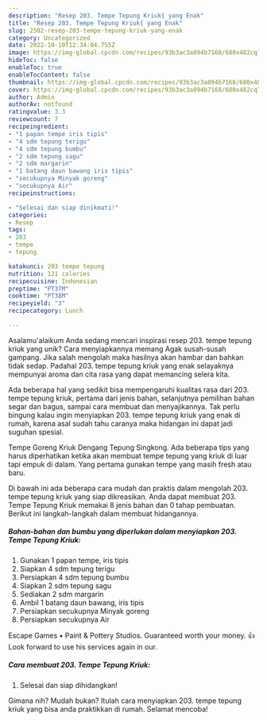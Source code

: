 ```yaml
---
description: "Resep 203. Tempe Tepung Kriuk{ yang Enak"
title: "Resep 203. Tempe Tepung Kriuk{ yang Enak"
slug: 2502-resep-203-tempe-tepung-kriuk-yang-enak
category: Uncategorized
date: 2022-10-10T12:34:04.755Z
image: https://img-global.cpcdn.com/recipes/93b3ac3a094b7168/680x482cq70/203-tempe-tepung-kriuk-foto-resep-utama.jpg
hideToc: false
enableToc: true
enableTocContent: false
thumbnail: https://img-global.cpcdn.com/recipes/93b3ac3a094b7168/680x482cq70/203-tempe-tepung-kriuk-foto-resep-utama.jpg
cover: https://img-global.cpcdn.com/recipes/93b3ac3a094b7168/680x482cq70/203-tempe-tepung-kriuk-foto-resep-utama.jpg
author: Admin
authorAv: notfound
ratingvalue: 3.3
reviewcount: 7
recipeingredient:
- "1 papan tempe iris tipis"
- "4 sdm tepung terigu"
- "4 sdm tepung bumbu"
- "2 sdm tepung sagu"
- "2 sdm margarin"
- "1 batang daun bawang iris tipis"
- "secukupnya Minyak goreng"
- "secukupnya Air"
recipeinstructions:

- "Selesai dan siap dinikmati!"
categories:
- Resep
tags:
- 203
- tempe
- tepung

katakunci: 203 tempe tepung 
nutrition: 121 calories
recipecuisine: Indonesian
preptime: "PT37M"
cooktime: "PT38M"
recipeyield: "3"
recipecategory: Lunch

---
```



Asalamu'alaikum Anda sedang mencari inspirasi resep 203. tempe tepung kriuk yang unik? Cara menyiapkannya memang Agak susah-susah gampang. Jika salah mengolah maka hasilnya akan hambar dan bahkan tidak sedap. Padahal 203. tempe tepung kriuk yang enak selayaknya mempunyai aroma dan cita rasa yang dapat memancing selera kita.


Ada beberapa hal yang sedikit bisa mempengaruhi kualitas rasa dari 203. tempe tepung kriuk, pertama dari jenis bahan, selanjutnya pemilihan bahan segar dan bagus, sampai cara membuat dan menyajikannya. Tak perlu bingung kalau ingin menyiapkan 203. tempe tepung kriuk yang enak di rumah, karena asal sudah tahu caranya maka hidangan ini dapat jadi suguhan spesial.

Tempe Goreng Kriuk Dengang Tepung Singkong. Ada beberapa tips yang harus diperhatikan ketika akan membuat tempe tepung yang kriuk di luar tapi empuk di dalam. Yang pertama gunakan tempe yang masih fresh atau baru.


Di bawah ini ada beberapa cara mudah dan praktis dalam mengolah 203. tempe tepung kriuk yang siap dikreasikan. Anda dapat membuat 203. Tempe Tepung Kriuk memakai 8 jenis bahan dan 0 tahap pembuatan. Berikut ini langkah-langkah dalam membuat hidangannya.

<!--inarticleads1-->

##### Bahan-bahan dan bumbu yang diperlukan dalam menyiapkan 203. Tempe Tepung Kriuk:

1. Gunakan 1 papan tempe, iris tipis
1. Siapkan 4 sdm tepung terigu
1. Persiapkan 4 sdm tepung bumbu
1. Siapkan 2 sdm tepung sagu
1. Sediakan 2 sdm margarin
1. Ambil 1 batang daun bawang, iris tipis
1. Persiapkan secukupnya Minyak goreng
1. Persiapkan secukupnya Air


Escape Games • Paint &amp; Pottery Studios. Guaranteed worth your money. 👍 Look forward to use his services again in our. 

<!--inarticleads2-->

##### Cara membuat 203. Tempe Tepung Kriuk:


1. Selesai dan siap dihidangkan!



Gimana nih? Mudah bukan? Itulah cara menyiapkan 203. tempe tepung kriuk yang bisa anda praktikkan di rumah. Selamat mencoba!
